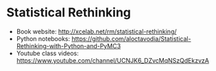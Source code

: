 # Statistical Rethinking

- Book website: http://xcelab.net/rm/statistical-rethinking/
- Python notebooks: https://github.com/aloctavodia/Statistical-Rethinking-with-Python-and-PyMC3
- Youtube class videos: https://www.youtube.com/channel/UCNJK6_DZvcMqNSzQdEkzvzA

